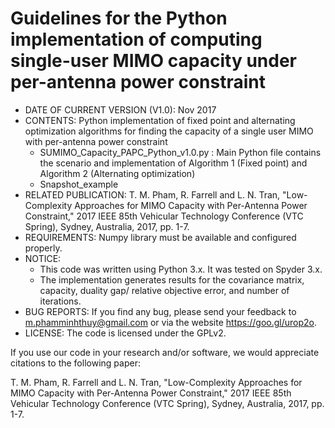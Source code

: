# Guidelines for the Python implementation of computing single-user MIMO capacity under per-antenna power constraint 

* DATE OF CURRENT VERSION (V1.0): Nov 2017 
* CONTENTS: Python implementation of fixed point and alternating optimization algorithms for finding the capacity of a single user MIMO with per-antenna power constraint
  - SUMIMO_Capacity_PAPC_Python_v1.0.py : Main Python file contains the scenario and implementation of Algorithm 1 (Fixed point) and Algorithm 2 (Alternating optimization)
  - Snapshot_example
* RELATED PUBLICATION: 
T. M. Pham, R. Farrell and L. N. Tran, "Low-Complexity Approaches for MIMO Capacity with Per-Antenna Power Constraint," 2017 IEEE 85th Vehicular Technology Conference (VTC Spring), Sydney, Australia, 2017, pp. 1-7.
* REQUIREMENTS: Numpy library must be available and configured properly. 
* NOTICE:
  - This code was written using Python 3.x. It was tested on Spyder 3.x. 
  - The implementation generates results for the covariance matrix, capacity, duality gap/ relative objective error, and number of iterations. 
* BUG REPORTS: If you find any bug, please send your feedback to m.phamminhthuy@gmail.com or via the website https://goo.gl/urop2o.
* LICENSE: The code is licensed under the GPLv2.

If you use our code in your research and/or software, we would appreciate citations to the following paper:

T. M. Pham, R. Farrell and L. N. Tran, "Low-Complexity Approaches for MIMO Capacity with Per-Antenna Power Constraint," 2017 IEEE 85th Vehicular Technology Conference (VTC Spring), Sydney, Australia, 2017, pp. 1-7.

 

